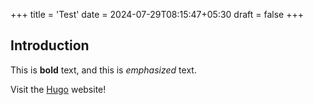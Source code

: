+++
title = 'Test'
date = 2024-07-29T08:15:47+05:30
draft = false
+++

## Introduction

This is **bold** text, and this is *emphasized* text.

Visit the [Hugo](https://gohugo.io) website!